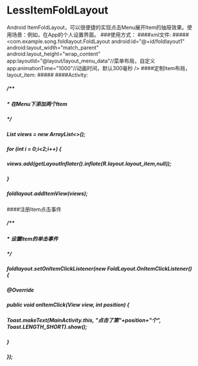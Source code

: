 
# LessItemFoldLayout
Android ItemFoldLayout，可以很便捷的实现点击Menu展开Item的抽屉效果。使用场景：例如，在App的个人设置界面。
###使用方式：
####xml文件:
#####<com.example.song.foldlayout.FoldLayout
     android:id="@+id/foldlayout1"
     android:layout_width="match_parent"
     android:layout_height="wrap_content"
     app:layoutId="@layout/layout_menu_data"//菜单布局，自定义
     app:animationTime="1000"//动画时间，默认300毫秒
     />
####定制Item布局，layout_item:
#####<LinearLayout xmlns:android="http://schemas.android.com/apk/res/android"
     android:orientation="vertical"
     android:layout_width="match_parent"
     android:layout_height="wrap_content">
     <TextView
        android:layout_width="match_parent"
        android:layout_height="50dp"
        android:drawablePadding="5dp"
        android:paddingLeft="10dp"
        android:paddingRight="10dp"
        android:layout_marginLeft="10dp"
        android:gravity="center_vertical"
        android:text="Songlcy"
        android:background="@drawable/item_bg"
        android:drawableLeft="@drawable/love"
        android:drawableRight="@drawable/arrow"
        />
</LinearLayout>
####Activity:
#####        /**
#####         * 在Menu下添加两个Item
#####         */
#####        List<View> views = new ArrayList<>();
#####        for (int i = 0;i<2;i++) {
#####            views.add(getLayoutInflater().inflate(R.layout.layout_item,null));
#####        }
#####        foldlayout.addItemView(views);

####注册Item点击事件
#####        /**
#####         * 设置Item的单击事件
#####         */
#####        foldlayout.setOnItemClickListener(new FoldLayout.OnItemClickListener() {
#####            @Override
#####            public void onItemClick(View view, int position) {
#####                Toast.makeText(MainActivity.this, "点击了第"+position+"个", Toast.LENGTH_SHORT).show();
#####            }
#####        });
